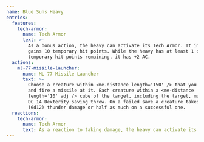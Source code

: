 ```yaml
---
name: Blue Suns Heavy
entries:
  features:
    tech-armor:
      name: Tech Armor
      text: >-
        As a bonus action, the heavy can activate its Tech Armor. It immediately
        gains 10 temporary hit points. While the heavy has at least 1 of these
        temporary hit points remaining, it has +2 AC.
  actions:
    ml-77-missile-launcher:
      name: ML-77 Missile Launcher
      text: >-
        Choose a creature within <me-distance length='150' /> that you can see
        and fire a missile at it. Each creature within a <me-distance
        length='10' adj /> cube of the target, including the target, must make a
        DC 14 Dexterity saving throw. On a failed save a creature takes 39
        (6d12) thunder damage or half as much on a successful one.
  reactions:
    tech-armor:
      name: Tech Armor
      text: As a reaction to taking damage, the heavy can activate its tech armor.
---
```

